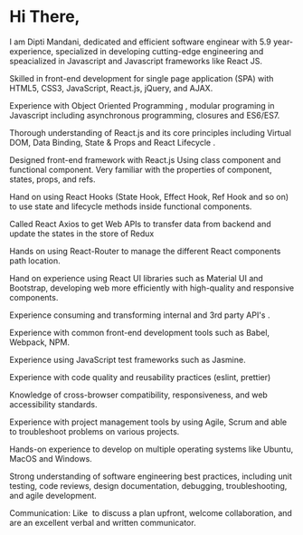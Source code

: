 # Hi There,

I am Dipti Mandani, dedicated and efficient software enginear with 5.9 year-experience, specialized in developing cutting-edge engineering 
and speacialized in Javascript and Javascript frameworks like React JS.

Skilled in front-end development for single page application (SPA) with HTML5, CSS3, JavaScript, React.js, jQuery, and AJAX.

Experience with Object Oriented Programming , modular programing in Javascript including asynchronous programming, closures and ES6/ES7.

Thorough understanding of React.js and its core principles including Virtual DOM, Data Binding, State & Props and React Lifecycle .

Designed front-end framework with React.js Using class component and functional component. Very familiar with the properties of component, states, props, and refs.

Hand on using React Hooks (State Hook, Effect Hook, Ref Hook and so on) to use state and lifecycle methods inside functional components.

Called React Axios to get Web APIs to transfer data from backend and update the states in the store of Redux

Hands on using React-Router to manage the different React components path location.

Hand on experience using React UI libraries such as Material UI and Bootstrap, developing web more efficiently with high-quality and responsive components.

Experience consuming and transforming internal and 3rd party API's .

Experience with common front-end development tools such as Babel, Webpack, NPM.

Experience using JavaScript test frameworks such as Jasmine.

Experience with code quality and reusability practices (eslint, prettier)

Knowledge of cross-browser compatibility, responsiveness, and web accessibility standards.

Experience with project management tools by using Agile, Scrum  and able to troubleshoot problems on various projects.

Hands-on experience to develop on multiple operating systems like Ubuntu, MacOS and Windows.

Strong understanding of software engineering best practices, including unit testing, code reviews, design documentation, debugging, troubleshooting, and agile development.

Communication: Like  to discuss a plan upfront, welcome collaboration, and are an excellent verbal and written communicator.
